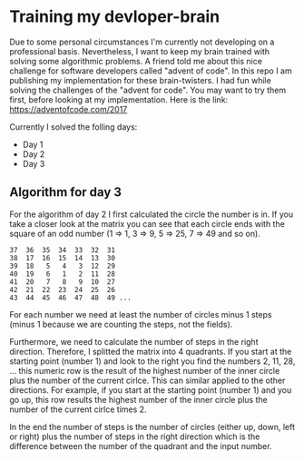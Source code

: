 Training my devloper-brain
==========================

Due to some personal circumstances I'm currently not developing on a professional basis. Nevertheless, I want to keep my brain trained with solving some algorithmic problems. A friend told me about this nice challenge for software developers called "advent of code". In this repo I am publishing my implementation for these brain-twisters. I had fun while solving the challenges of the "advent for code". You may want to try them first, before looking at my implementation.
Here is the link: https://adventofcode.com/2017

Currently I solved the folling days:
* Day 1
* Day 2
* Day 3


Algorithm for day 3
-------------------

For the algorithm of day 2 I first calculated the circle the number is in. If you take a closer look at the matrix you can see that each circle ends with the square of an odd number (1 => 1, 3 => 9, 5 => 25, 7 => 49 and so on).

```
37  36  35  34  33  32  31
38  17  16  15  14  13  30
39  18   5   4   3  12  29
40  19   6   1   2  11  28
41  20   7   8   9  10  27
42  21  22  23  24  25  26
43  44  45  46  47  48  49 ...
```


For each number we need at least the number of circles minus 1 steps (minus 1 because we are counting the steps, not the fields).

Furthermore, we need to calculate the number of steps in the right direction. Therefore, I splitted the matrix into 4 quadrants. If you start at the starting point (number 1) and look to the right you find the numbers 2, 11, 28, ... this numeric row is the result of the highest number of the inner circle plus the number of the current cirlce. This can similar applied to the other directions. For example, if you start at the starting point (number 1) and you go up, this row results the highest number of the inner circle plus the number of the current cirlce times 2.

In the end the number of steps is the number of circles (either up, down, left or right) plus the number of steps in the right direction which is the difference between the number of the quadrant and the input number.
